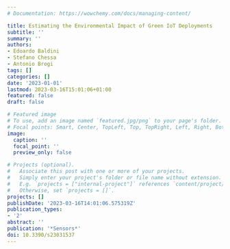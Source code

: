 ```yaml
---
# Documentation: https://wowchemy.com/docs/managing-content/

title: Estimating the Environmental Impact of Green IoT Deployments
subtitle: ''
summary: ''
authors:
- Edoardo Baldini
- Stefano Chessa
- Antonio Brogi
tags: []
categories: []
date: '2023-01-01'
lastmod: 2023-03-16T15:01:06+01:00
featured: false
draft: false

# Featured image
# To use, add an image named `featured.jpg/png` to your page's folder.
# Focal points: Smart, Center, TopLeft, Top, TopRight, Left, Right, BottomLeft, Bottom, BottomRight.
image:
  caption: ''
  focal_point: ''
  preview_only: false

# Projects (optional).
#   Associate this post with one or more of your projects.
#   Simply enter your project's folder or file name without extension.
#   E.g. `projects = ["internal-project"]` references `content/project/deep-learning/index.md`.
#   Otherwise, set `projects = []`.
projects: []
publishDate: '2023-03-16T14:01:06.575319Z'
publication_types:
- '2'
abstract: ''
publication: '*Sensors*'
doi: 10.3390/s23031537
---
```

